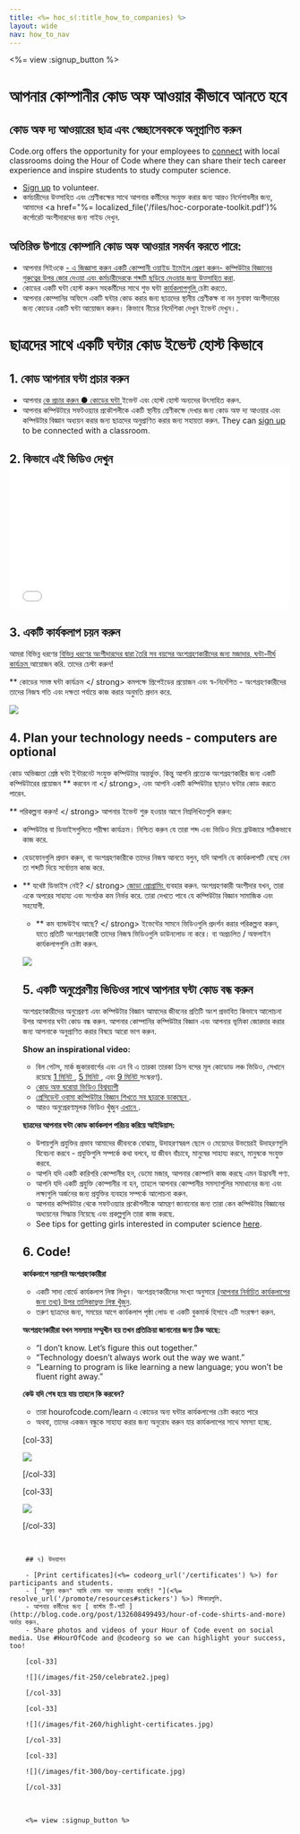 ```yaml
---
title: <%= hoc_s(:title_how_to_companies) %>
layout: wide
nav: how_to_nav
---
```

<%= view :signup_button %>

# আপনার কোম্পানীর কোড অফ আওয়ার কীভাবে আনতে হবে

## কোড অফ দ্য আওয়ারের ছাত্র এবং স্বেচ্ছাসেবককে অনুপ্রাণিত করুন

Code.org offers the opportunity for your employees to [connect](<%= codeorg_url('/volunteer') %>) with local classrooms doing the Hour of Code where they can share their tech career experience and inspire students to study computer science.

- [Sign up](<%= codeorg_url('/volunteer') %>) to volunteer.
- কর্মচারীদের উত্সাহিত এবং শ্রেণীকক্ষের সাথে আপনার কর্মীদের সংযুক্ত করার জন্য আরও নির্দেশাবলীর জন্য, আমাদের <a href="%= localized_file('/files/hoc-corporate-toolkit.pdf')% কর্পোরেট অংশীদারদের জন্য গাইড </a> দেখুন.

## অতিরিক্ত উপায়ে কোম্পানি কোড অফ আওয়ার সমর্থন করতে পারে:

- আপনার সিইওকে [- এ জিজ্ঞাসা করুন একটি কোম্পানী ওয়াইড ইমেইল প্রেরণ করুন- কম্পিউটার বিজ্ঞানের গুরুত্বের উপর জোর দেওয়া এবং কর্মচারীদেরকে শব্দটি ছড়িয়ে দেওয়ার জন্য উত্সাহিত করা](<%= resolve_url('/promote/resources#sample-emails') %>).
- কোডের একটি ঘন্টা হোস্ট করুন সহকর্মীদের সাথে শুভ ঘন্টা [ কার্যকলাপগুলি ](<%= resolve_url('/learn') %>) চেষ্টা করতে.
- আপনার কোম্পানির অফিসে একটি ঘন্টার কোড করার জন্য ছাত্রদের স্থানীয় শ্রেণীকক্ষ বা নন মুনাফা অংশীদারের জন্য কোডের একটি ঘন্টা আয়োজন করুন। কিভাবে নীচের নির্দেশিকা দেখুন ইভেন্ট দেখুন।.

# ছাত্রদের সাথে একটি ঘন্টার কোড ইভেন্ট হোস্ট কিভাবে

## 1. কোড আপনার ঘন্টা প্রচার করুন

- আপনার [ কে প্রচার করুন ● কোডের ঘন্টা ](<%= resolve_url('/promote') %>) ইভেন্ট এবং হোস্ট হোস্ট অন্যদের উৎসাহিত করুন.
- আপনার কম্পিউটারে সফটওয়্যার প্রকৌশলীকে একটি স্থানীয় শ্রেণীকক্ষে দেখার জন্য কোড অফ দ্য আওয়ার এবং কম্পিউটার বিজ্ঞান অধ্যয়ন করার জন্য ছাত্রদের অনুপ্রাণিত করার জন্য সহায়তা করুন. They can [sign up](<%= codeorg_url('/volunteer/engineer') %>) to be connected with a classroom.

## 2. কিভাবে এই ভিডিও দেখুন <iframe width="500" height="255" src="//www.youtube.com/embed/SrnvvWDm73k" frameborder="0" allowfullscreen mark="crwd-mark"></iframe> 

## 3. একটি কার্যকলাপ চয়ন করুন

আমরা বিভিন্ন ধরণের [ বিভিন্ন ধরণের অংশীদারদের দ্বারা তৈরি সব বয়সের অংশগ্রহণকারীদের জন্য মজাদার, ঘন্টা-দীর্ঘ কার্যক্রম ](<%= resolve_url('/learn') %>) আয়োজন করি. তাদের চেস্টা করুন!

** কোডের সমস্ত ঘন্টা কার্যক্রম </ strong> কমপক্ষে প্রিপেইডের প্রয়োজন এবং স্ব-নির্দেশিত - অংশগ্রহণকারীদের তাদের নিজস্ব গতি এবং দক্ষতা পর্যায়ে কাজ করার অনুমতি প্রদান করে.</p> 

[![](/images/fit-700/tutorials.png)](<%= resolve_url('/learn') %>)

## 4. Plan your technology needs - computers are optional

কোড অভিজ্ঞতা শ্রেষ্ঠ ঘন্টা ইন্টারনেট সংযুক্ত কম্পিউটার অন্তর্ভুক্ত. কিন্তু আপনি প্রত্যেক অংশগ্রহণকারীর জন্য একটি কম্পিউটারের প্রয়োজন ** করবেন না </ strong>, এবং আপনি একটি কম্পিউটার ছাড়াও ঘন্টার কোড করতে পারেন.</p> 

** পরিকল্পনা করুন! </ strong> আপনার ইভেন্ট শুরু হওয়ার আগে নিম্নলিখিতগুলি করুন:</p> 

- কম্পিউটার বা ডিভাইসগুলিতে পরীক্ষা কার্যক্রম। নিশ্চিত করুন যে তারা শব্দ এবং ভিডিও দিয়ে ব্রাউজারে সঠিকভাবে কাজ করে.
- হেডফোনগুলি প্রদান করুন, বা অংশগ্রহণকারীকে তাদের নিজস্ব আনতে বলুন, যদি আপনি যে কার্যকলাপটি বেছে নেন তা শব্দটি দিয়ে সর্বোত্তম কাজ করে.
- ** যথেষ্ট ডিভাইস নেই? </ strong> [ জোড়া প্রোগ্রামিং ](https://www.youtube.com/watch?v=vgkahOzFH2Q) ব্যবহার করুন. অংশগ্রহণকারী অংশীদার যখন, তারা একে অপরের সাহায্য এবং সংগঠক কম নির্ভর করে. তারা দেখতে পাবে যে কম্পিউটার বিজ্ঞান সামাজিক এবং সহযোগী.</li> 
    
    - ** কম ব্যান্ডউইথ আছে? </ strong> ইভেন্টের সামনে ভিডিওগুলি প্রদর্শন করার পরিকল্পনা করুন, যাতে প্রতিটি অংশগ্রহণকারী তাদের নিজস্ব ভিডিওগুলি ডাউনলোড না করে। বা অপ্রচলিত / অফলাইন কার্যকলাপগুলি চেষ্টা করুন.</li> </ul> 
        
        <img src="/images/fit-350/group_ipad.jpg" />
        
        ## 5. একটি অনুপ্রেরণীয় ভিডিওর সাথে আপনার ঘন্টা কোড বন্ধ করুন
        
        অংশগ্রহণকারীদের অনুপ্রেরণা এবং কম্পিউটার বিজ্ঞান আমাদের জীবনের প্রতিটি অংশ প্রভাবিত কিভাবে আলোচনা উপর আপনার ঘন্টা কোড বন্ধ করুন. আপনার কোম্পানির কম্পিউটার বিজ্ঞান এবং আপনার ভূমিকা জোরদার করার জন্য আপনাকে অনুপ্রাণিত করার বিষয়ে আরো ভাগ করুন.
        
        **Show an inspirational video:**
        
        - বিল গেটস, মার্ক জুকারবার্গের এবং এন বি এ তারকা তারকা ক্রিস বসের মূল কোডোড লঞ্চ ভিডিও, সেখানে রয়েছে [ 1 মিনিট ](https://www.youtube.com/watch?v=qYZF6oIZtfc), [ 5 মিনিট ](https://www.youtube.com/watch?v=nKIu9yen5nc), এবং <a href = "https://www.youtube.com/watch?v=dU1xS07N-FA"> 9 মিনিট </a> সংস্করণ).
        - [ কোড অফ ঘরোয়া ভিডিও বিশ্বব্যাপী ](https://www.youtube.com/watch?v=KsOIlDT145A)
        - [ প্রেসিডেন্ট ওবামা কম্পিউটার বিজ্ঞান শিখতে সব ছাত্রকে ডাকছেন ](https://www.youtube.com/watch?v=6XvmhE1J9PY).
        - আরও অনুপ্রেরণামূলক ভিডিও খুঁজুন [ এখানে ](https://www.youtube.com/playlist?list=PLzdnOPI1iJNfpD8i4Sx7U0y2MccnrNZuP).
        
        **ছাত্রদের আপনার ঘন্টা কোড কার্যকলাপ পরিচয় করিয়ে আইডিয়াস:**
        
        - উপায়গুলি প্রযুক্তির প্রভাব আমাদের জীবনকে বোঝায়, উদাহরণস্বরূপ ছেলে ও মেয়েদের উভয়েরই উদাহরণগুলি বিবেচনা করবে - প্রযুক্তিগুলি সম্পর্কে কথা বলবে, যা জীবন বাঁচাবে, মানুষের সাহায্য করবে, মানুষকে সংযুক্ত করবে.
        - আপনি যদি একটি কারিগরি কোম্পানীর হন, ডেমো মজার, আপনার কোম্পানি কাজ করছে এমন উদ্ভাবনী পণ্য.
        - আপনি যদি একটি প্রযুক্তি কোম্পানীর না হন, তাহলে আপনার কোম্পানীর সমস্যাগুলির সমাধানের জন্য এবং লক্ষ্যগুলি অর্জনের জন্য প্রযুক্তির ব্যবহার সম্পর্কে আলোচনা করুন.
        - আপনার কম্পিউটার থেকে সফটওয়্যার প্রকৌশলীকে আমন্ত্রণ জানানোর জন্য তারা কেন কম্পিউটার বিজ্ঞানের অধ্যয়নের সিদ্ধান্ত নিয়েছে এবং প্রকল্পগুলি তারা কাজ করছে.
        - See tips for getting girls interested in computer science [here](<%= codeorg_url('/girls') %>).
        
        ## 6. Code!
        
        **কার্যকলাপে সরাসরি অংশগ্রহণকারীরা**
        
        - একটি সাদা বোর্ডে কার্যকলাপ লিঙ্ক লিখুন। অংশগ্রহণকারীদের সংখ্যা অনুসারে [ (আপনার নির্বাচিত কার্যকলাপের জন্য তথ্য) উপর তালিকাভুক্ত লিঙ্ক খুঁজুন](<%= resolve_url('/learn') %>).
        - তরুণ ছাত্রদের জন্য, সময়ের আগে কার্যকলাপ পৃষ্ঠা লোড বা একটি বুকমার্ক হিসাবে এটি সংরক্ষণ করুন.
        
        **অংশগ্রহণকারীরা যখন সমস্যার সম্মুখীন হয় তখন প্রতিক্রিয়া জানানোর জন্য ঠিক আছে:**
        
        - “I don’t know. Let’s figure this out together.”
        - “Technology doesn’t always work out the way we want.”
        - “Learning to program is like learning a new language; you won’t be fluent right away.”
        
        **কেউ যদি শেষ হয়ে যায় তাহলে কি করবেন?**
        
        - তারা hourofcode.com/learn এ কোডের অন্য ঘন্টার কার্যকলাপের চেষ্টা করতে পারে
        - অথবা, তাদের একজন বন্ধুকে সাহায্য করার জন্য অনুরোধ করুন যার কার্যকলাপের সাথে সমস্যা হচ্ছে.
        
        [col-33]
        
        ![](/images/fit-250/highschoolgirls.jpeg)
        
        [/col-33]
        
        [col-33]
        
        ![](/images/fit-300/group_ar.jpg)
        
        [/col-33]

<p style="clear:both">&nbsp;</p>

        
        ## ৭) উদযাপন
        
        - [Print certificates](<%= codeorg_url('/certificates') %>) for participants and students.
        - [ "মুদ্রণ করুন" আমি কোড অফ আওয়ার করেছি! "](<%= resolve_url('/promote/resources#stickers') %>) স্টিকারগুলি.
        - আপনার কর্মীদের জন্য [ কাস্টম টি-শার্ট ](http://blog.code.org/post/132608499493/hour-of-code-shirts-and-more) অর্ডার করুন.
        - Share photos and videos of your Hour of Code event on social media. Use #HourOfCode and @codeorg so we can highlight your success, too!
        
        [col-33]
        
        ![](/images/fit-250/celebrate2.jpeg)
        
        [/col-33]
        
        [col-33]
        
        ![](/images/fit-260/highlight-certificates.jpg)
        
        [/col-33]
        
        [col-33]
        
        ![](/images/fit-300/boy-certificate.jpg)
        
        [/col-33]

<p style="clear:both">&nbsp;</p>

        
        <%= view :signup_button %>